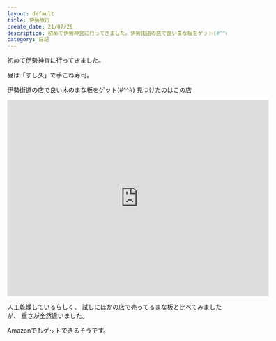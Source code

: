 ```yaml
---
layout: default
title: 伊勢旅行
create_date: 21/07/28 
description: 初めて伊勢神宮に行ってきました。伊勢街道の店で良いまな板をゲット(#^^#)
category: 日記
---
```


初めて伊勢神宮に行ってきました。

昼は「すし久」で手こね寿司。

伊勢街道の店で良い木のまな板をゲット(#^^#)
見つけたのはこの店

<iframe src="https://www.google.com/maps/embed?pb=!4v1628860253146!6m8!1m7!1smuHwtexV_3ncFQLjc_IDpQ!2m2!1d34.46046434002118!2d136.7232534894926!3f142.82751259156777!4f13.031636916041279!5f0.7820865974627469" width="600" height="450" style="border:0;" allowfullscreen="" loading="lazy"></iframe>

人工乾燥しているらしく、
試しにほかの店で売ってるまな板と比べてみましたが、
重さが全然違いました。

Amazonでもゲットできるそうです。
